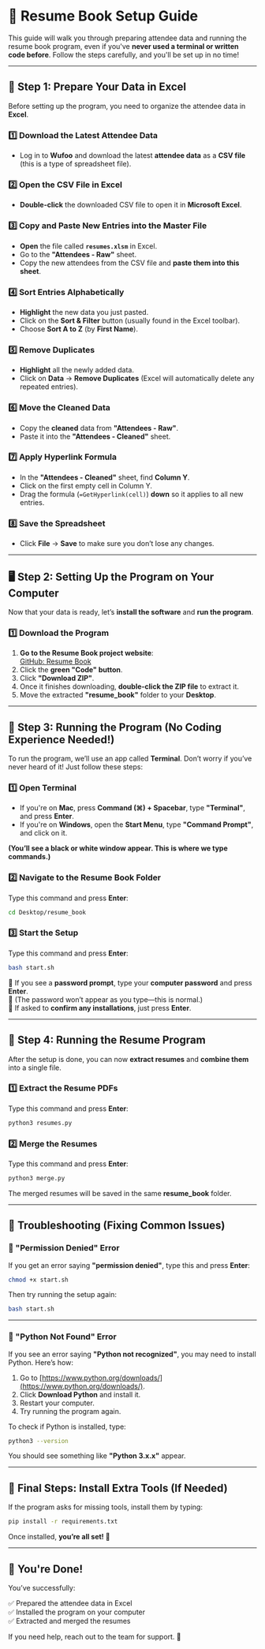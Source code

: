# 📘 Resume Book Setup Guide

This guide will walk you through preparing attendee data and running the resume book program, even if you've **never used a terminal or written code before**. Follow the steps carefully, and you'll be set up in no time!

---

## 📝 **Step 1: Prepare Your Data in Excel**

Before setting up the program, you need to organize the attendee data in **Excel**.

### 1️⃣ Download the Latest Attendee Data

- Log in to **Wufoo** and download the latest **attendee data** as a **CSV file** (this is a type of spreadsheet file).

### 2️⃣ Open the CSV File in Excel

- **Double-click** the downloaded CSV file to open it in **Microsoft Excel**.

### 3️⃣ Copy and Paste New Entries into the Master File

- **Open** the file called **`resumes.xlsm`** in Excel.
- Go to the **"Attendees - Raw"** sheet.
- Copy the new attendees from the CSV file and **paste them into this sheet**.

### 4️⃣ Sort Entries Alphabetically

- **Highlight** the new data you just pasted.
- Click on the **Sort & Filter** button (usually found in the Excel toolbar).
- Choose **Sort A to Z** (by **First Name**).

### 5️⃣ Remove Duplicates

- **Highlight** all the newly added data.
- Click on **Data** → **Remove Duplicates** (Excel will automatically delete any repeated entries).

### 6️⃣ Move the Cleaned Data

- Copy the **cleaned** data from **"Attendees - Raw"**.
- Paste it into the **"Attendees - Cleaned"** sheet.

### 7️⃣ Apply Hyperlink Formula

- In the **"Attendees - Cleaned"** sheet, find **Column Y**.
- Click on the first empty cell in Column Y.
- Drag the formula (`=GetHyperlink(cell)`) **down** so it applies to all new entries.

### 8️⃣ Save the Spreadsheet

- Click **File** → **Save** to make sure you don’t lose any changes.

---

## 🖥️ **Step 2: Setting Up the Program on Your Computer**

Now that your data is ready, let’s **install the software** and **run the program**.

### 1️⃣ Download the Program

1. **Go to the Resume Book project website**:  
   [GitHub: Resume Book](https://github.com/LukeAndreesen/resume_book)
2. Click the **green "Code" button**.
3. Click **"Download ZIP"**.
4. Once it finishes downloading, **double-click the ZIP file** to extract it.
5. Move the extracted **"resume_book"** folder to your **Desktop**.

---

## 🚀 **Step 3: Running the Program (No Coding Experience Needed!)**

To run the program, we’ll use an app called **Terminal**. Don’t worry if you’ve never heard of it! Just follow these steps:

### 1️⃣ Open Terminal

- If you're on **Mac**, press **Command (⌘) + Spacebar**, type **"Terminal"**, and press **Enter**.
- If you're on **Windows**, open the **Start Menu**, type **"Command Prompt"**, and click on it.

**(You’ll see a black or white window appear. This is where we type commands.)**

### 2️⃣ Navigate to the Resume Book Folder

Type this command and press **Enter**:

```sh
cd Desktop/resume_book
```

### 3️⃣ Start the Setup

Type this command and press **Enter**:

```sh
bash start.sh
```

🔹 If you see a **password prompt**, type your **computer password** and press **Enter**.  
🔹 (The password won’t appear as you type—this is normal.)  
🔹 If asked to **confirm any installations**, just press **Enter**.

---

## 📂 **Step 4: Running the Resume Program**

After the setup is done, you can now **extract resumes** and **combine them** into a single file.

### 1️⃣ Extract the Resume PDFs

Type this command and press **Enter**:

```sh
python3 resumes.py
```

### 2️⃣ Merge the Resumes

Type this command and press **Enter**:

```sh
python3 merge.py
```

The merged resumes will be saved in the same **resume_book** folder.

---

## 🔧 **Troubleshooting (Fixing Common Issues)**

### 🛑 "Permission Denied" Error

If you get an error saying **"permission denied"**, type this and press **Enter**:

```sh
chmod +x start.sh
```

Then try running the setup again:

```sh
bash start.sh
```

---

### 🛑 "Python Not Found" Error

If you see an error saying **"Python not recognized"**, you may need to install Python. Here’s how:

1. Go to [https://www.python.org/downloads/](https://www.python.org/downloads/).
2. Click **Download Python** and install it.
3. Restart your computer.
4. Try running the program again.

To check if Python is installed, type:

```sh
python3 --version
```

You should see something like **"Python 3.x.x"** appear.

---

## 🎯 **Final Steps: Install Extra Tools (If Needed)**

If the program asks for missing tools, install them by typing:

```sh
pip install -r requirements.txt
```

Once installed, **you’re all set! 🚀**

---

## 🎉 **You're Done!**

You’ve successfully:

✅ Prepared the attendee data in Excel  
✅ Installed the program on your computer  
✅ Extracted and merged the resumes

If you need help, reach out to the team for support. 🎯
